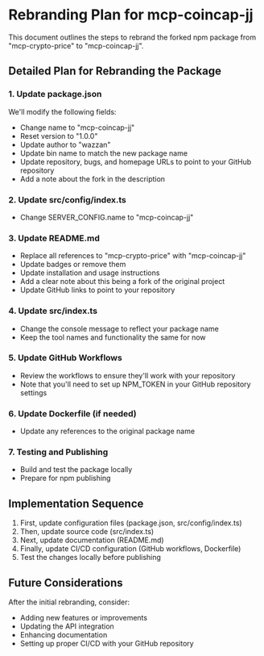 # Rebranding Plan for mcp-coincap-jj

This document outlines the steps to rebrand the forked npm package from "mcp-crypto-price" to "mcp-coincap-jj".

## Detailed Plan for Rebranding the Package

### 1. Update package.json
We'll modify the following fields:
- Change name to "mcp-coincap-jj"
- Reset version to "1.0.0"
- Update author to "wazzan"
- Update bin name to match the new package name
- Update repository, bugs, and homepage URLs to point to your GitHub repository
- Add a note about the fork in the description

### 2. Update src/config/index.ts
- Change SERVER_CONFIG.name to "mcp-coincap-jj"

### 3. Update README.md
- Replace all references to "mcp-crypto-price" with "mcp-coincap-jj"
- Update badges or remove them
- Update installation and usage instructions
- Add a clear note about this being a fork of the original project
- Update GitHub links to point to your repository

### 4. Update src/index.ts
- Change the console message to reflect your package name
- Keep the tool names and functionality the same for now

### 5. Update GitHub Workflows
- Review the workflows to ensure they'll work with your repository
- Note that you'll need to set up NPM_TOKEN in your GitHub repository settings

### 6. Update Dockerfile (if needed)
- Update any references to the original package name

### 7. Testing and Publishing
- Build and test the package locally
- Prepare for npm publishing

## Implementation Sequence

1. First, update configuration files (package.json, src/config/index.ts)
2. Then, update source code (src/index.ts)
3. Next, update documentation (README.md)
4. Finally, update CI/CD configuration (GitHub workflows, Dockerfile)
5. Test the changes locally before publishing

## Future Considerations

After the initial rebranding, consider:
- Adding new features or improvements
- Updating the API integration
- Enhancing documentation
- Setting up proper CI/CD with your GitHub repository
